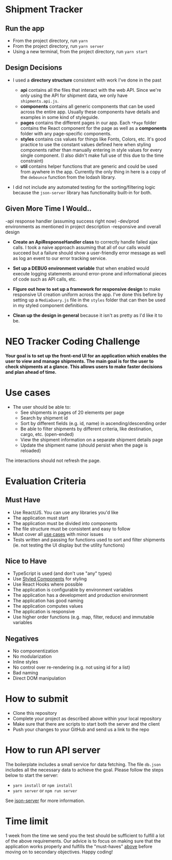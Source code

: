 # Shipment Tracker

## Run the app
- From the project directory, run `yarn`
- From the project directory, run `yarn server`
- Using a new terminal, from the project directory, run `yarn start`

## Design Decisions

- I used a **directory structure** consistent with work I've done in the past
  - **api** contains all the files that interact with the web API. Since we're only using the API for shipment data, we only have `shipments.api.js`.
  - **components** contains all generic components that can be used across the entire app. Usually these components have details and examples in some kind of styleguide.
  - **pages** contains the different pages in our app. Each `*Page` folder contains the React component for the page as well as a **components** folder with any page-specific components.
  - **styles** contains css values for things like Fonts, Colors, etc. It's good practice to use the constant values defined here when styling components rather than manually entering in style values for every single component. (I also didn't make full use of this due to the time constraint)
  - **util** contains helper functions that are generic and could be used from aywhere in the app. Currently the only thing in here is a copy of the `debounce` function from the lodash library.

- I did not include any automated testing for the sorting/filtering logic because the `json-server` library has functionality built-in for both.

## Given More Time I Would..

-api response handler (assuming success right now)
-dev/prod environments as mentioned in project description
-responsive and overall design

- **Create an ApiResponseHandler class** to correctly handle failed ajax calls. I took a naive approach assuming that all of our calls would succeed but a failure should show a user-friendly error message as well as log an event to our error tracking service.

- **Set up a DEBUG environment variable** that when enabled would execute logging statements around error-prone and informational pieces of code such as API calls, etc.

- **Figure out how to set up a framework for responsive design** to make responsive UI creation uniform across the app. I've done this before by setting up a `MediaQuery.js` file in the `styles` folder that can then be used in my styled component definitions.

- **Clean up the design in general** because it isn't as pretty as I'd like it to be.

# NEO Tracker Coding Challenge

**Your goal is to set up the front-end UI for an application which enables the user to view and manage shipments. The main goal is for the user to check shipments at a glance. This allows users to make faster decisions and plan ahead of time.**

# Use cases

- The user should be able to:
  - See shipments in pages of 20 elements per page
  - Search by shipment id
  - Sort by different fields (e.g. id, name) in ascending/descending order
  - Be able to filter shipments by different criteria, like destination, cargo, etc. (open-ended)
  - View the shipment information on a separate shipment details page
  - Update the shipment name (should persist when the page is reloaded)

The interactions should not refresh the page.

# Evaluation Criteria

## Must Have

- Use React/JS. You can use any libraries you'd like
- The application must start
- The application must be divided into components
- The file structure must be consistent and easy to follow
- Must cover all [use cases](README.md#use-cases) with minor issues
- Tests written and passing for functions used to sort and filter shipments (ie. not testing the UI display but the utility functions)

## Nice to Have

- TypeScript is used (and don't use "any" types)
- Use [Styled Components](https://styled-components.com/) for styling
- Use React Hooks where possible
- The application is configurable by environment variables
- The application has a development and production environment
- The application has good naming
- The application computes values
- The application is responsive
- Use higher order functions (e.g. map, filter, reduce) and immutable variables

## Negatives

- No componentization
- No modularization
- Inline styles
- No control over re-rendering (e.g. not using id for a list)
- Bad naming
- Direct DOM manipulation

# How to submit

- Clone this repository
- Complete your project as described above within your local repository
- Make sure that there are scripts to start both the server and the client
- Push your changes to your GitHub and send us a link to the repo

# How to run API server

The boilerplate includes a small service for data fetching. The file `db.json` includes all the necessary data to achieve the goal. Please follow the steps below to start the server:

- `yarn install` or `npm install`
- `yarn server` or `npm run server`

See [json-server](https://github.com/typicode/json-server) for more information.

# Time limit

1 week from the time we send you the test should be sufficient to fulfill a lot of the above requirements. Our advice is to focus on making sure that the application works properly and fulfills the "must-haves" [above](README.md#must-have) before moving on to secondary objectives. Happy coding!
